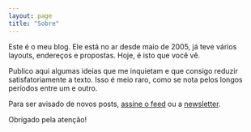 ```yaml
---
layout: page
title: "Sobre"
---
```

Este é o meu blog. Ele está no ar desde maio de 2005, já teve vários layouts, endereços e propostas. Hoje, é isto que você vê.

Publico aqui algumas ideias que me inquietam e que consigo reduzir satisfatoriamente a texto. Isso é meio raro, como se nota pelos longos períodos entre um e outro.

Para ser avisado de novos posts, [assine o feed](https://ghed.in/feed.xml) ou a [newsletter](http://eepurl.com/cLePcH).

Obrigado pela atenção!

